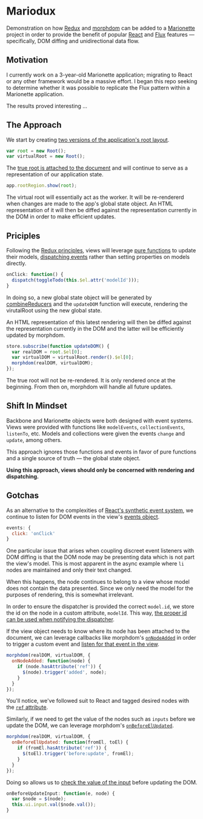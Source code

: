 # Mariodux
Demonstration on how [Redux](https://github.com/reactjs/redux) and [morphdom](https://github.com/patrick-steele-idem/morphdom) can be added to a  [Marionette](https://github.com/marionettejs/backbone.marionette) project in order to provide the benefit of popular [React](https://github.com/facebook/react) and [Flux](https://facebook.github.io/flux/) features — specifically, DOM diffing and unidirectional data flow.

## Motivation
I currently work on a 3-year-old Marionette application; migrating to React or any other framework would be a massive effort. I began this repo seeking to determine whether it was possible to replicate the Flux pattern within a Marionette application.

The results proved interesting …

## The Approach
We start by creating [two versions of the application's root layout](https://github.com/AndrewHenderson/mariodux/blob/master/examples/todos/index.js#L15-L16).
```js
var root = new Root();
var virtualRoot = new Root();
```
The [true root is attached to the document](https://github.com/AndrewHenderson/mariodux/blob/master/examples/todos/index.js#L47) and will continue to serve as a representation of our application state.
```js
app.rootRegion.show(root);
```
The virtual root will essentially act as the worker. It will be re-rendererd when changes are made to the app's global state object. An HTML representation of it will then be diffed against the representation currently in the DOM in order to make efficient updates.

## Priciples
Following the [Redux principles](http://redux.js.org/docs/introduction/ThreePrinciples.html), views will leverage [pure functions](https://github.com/AndrewHenderson/mariodux/blob/master/examples/todos/reducers/todos.js#L10-L43) to update their models, [dispatching events](https://github.com/AndrewHenderson/mariodux/blob/master/examples/todos/components/TodoList.js#L53-L55) rather than setting properties on models directly.
```js
onClick: function() {
  dispatch(toggleTodo(this.$el.attr('modelId')));
}
```
In doing so, a new global state object will be generated by  [combineReducers](https://github.com/AndrewHenderson/mariodux/blob/master/examples/todos/reducers/index.js#L9-L12) and the `updateDOM` function will execute, rendering the virutalRoot using the new global state.

An HTML representation of this latest rendering will then be diffed against the representation currently in the DOM and the latter will be efficiently updated by morphdom.
```js
store.subscribe(function updateDOM() {
  var realDOM = root.$el[0];
  var virtualDOM = virtualRoot.render().$el[0];
  morphdom(realDOM, virtualDOM);
});
```
The true root will not be re-rendered. It is only rendered once at the beginning. From then on, morphdom will handle all future updates.

## Shift In Mindset

Backbone and Marionette objects were both designed with event systems. Views were provided with functions like `modelEvents`, `collectionEvents`, `listenTo`, etc. Models and collections were given the events `change` and `update`, among others.

This approach ignores those functions and events in favor of pure functions and a single source of truth — the global state object.

**Using this approach, views should only be concerned with rendering and dispatching.**

## Gotchas
As an alternative to the complexities of [React's synthetic event system](https://facebook.github.io/react/docs/working-with-the-browser.html), we continue to listen for DOM events in the view's [events object](https://github.com/AndrewHenderson/mariodux/blob/master/examples/todos/components/TodoList.js#L30-L32).
```js
events: {
  click: 'onClick'
}
```
One particular issue that arises when coupling discreet event listeners with DOM diffing is that the DOM node may be presenting data which is not part the view's model. This is most apparent in the async example where `li` nodes are maintained and only their text changed.

When this happens, the node continues to belong to a view whose model does not contain the data presented. Since we only need the model for the purposes of rendering, this is somewhat irrelevant.

In order to ensure the dispatcher is provided the correct `model.id`, we store the id on the node in a custom attribute, `modelId`. This way, [the proper id can be used when notifying the dispatcher](https://github.com/AndrewHenderson/mariodux/blob/master/examples/todos/components/TodoList.js#L54).

If the view object needs to know where its node has been attached to the document, we can leverage callbacks like morphdom's   [`onNodeAdded`](
https://github.com/AndrewHenderson/mariodux/blob/master/examples/async/index.js#L26-L30) in order to trigger a custom event and [listen for that event in the view](https://github.com/AndrewHenderson/mariodux/blob/master/examples/async/components/Posts.js#L14-L16).
```js
morphdom(realDOM, virtualDOM, {
  onNodeAdded: function(node) {
    if (node.hasAttribute('ref')) {
      $(node).trigger('added', node);
    }
  }
});
```
You'll notice, we've followed suit to React and tagged desired nodes with the [`ref` attribute](https://facebook.github.io/react/docs/more-about-refs.html#the-ref-callback-attribute).

Similarly, if we need to get the value of the nodes such as `inputs` before we update the DOM, we can leverage morphdom's [`onBeforeElUpdated`](https://github.com/AndrewHenderson/mariodux/blob/master/examples/todos/index.js#L29-L32).
```js
morphdom(realDOM, virtualDOM, {
  onBeforeElUpdated: function(fromEl, toEl) {
    if (fromEl.hasAttribute('ref')) {
      $(toEl).trigger('before:update', fromEl);
    }
  }
});
```
Doing so allows us to [check the value of the input](https://github.com/AndrewHenderson/mariodux/blob/master/examples/todos/components/AddTodo.js#L32-L35) before updating the DOM.
```js
onBeforeUpdateInput: function(e, node) {
  var $node = $(node);
  this.ui.input.val($node.val());
}
```
